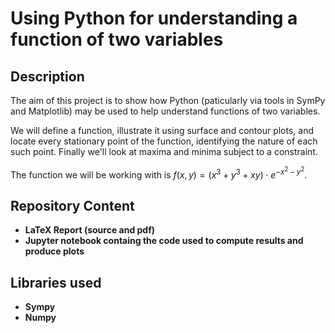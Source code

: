 <h1>Using Python for understanding a function of two variables</h1>

<h2>Description</h2>

The aim of this project is to show how Python (paticularly via tools in SymPy and Matplotlib) may be used to help understand functions of two variables.

We will define a function, illustrate it using surface and contour plots, and locate every stationary point of the function, identifying the nature of each such point. Finally we'll look at maxima and minima subject to a constraint.

The function we will be working with is $f(x,y)= (x^3+y^3+xy) \cdot e^{-x^2-y^2}.$

<h2>Repository Content</h2>

- <b>LaTeX Report (source and pdf)</b>
- <b>Jupyter notebook containg the code used to compute results and produce plots</b>

<h2>Libraries used</h2>

- <b>Sympy</b>
- <b>Numpy</b>
